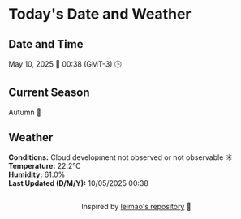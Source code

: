 # Today's Date and Weather
    
## Date and Time
May 10, 2025 📅
00:38 (GMT-3) 🕒

## Current Season
Autumn 🍂
## Weather 
**Conditions:** Cloud development not observed or not observable ☀️
**Temperature:** 22.2°C  
**Humidity:** 61.0%  
**Last Updated (D/M/Y):** 10/05/2025 00:38
##
<div align="center">Inspired by <a href="https://github.com/leimao/What-Is-The-Date-Today">leimao's repository</a> 🌱</div>
